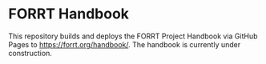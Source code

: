 # FORRT Handbook

This repository builds and deploys the FORRT Project Handbook via GitHub Pages to https://forrt.org/handbook/. 
The handbook is currently under construction. 

